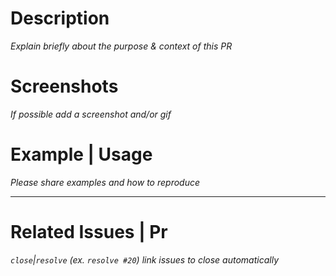 # Description

_Explain briefly about the purpose & context of this PR_

# Screenshots

_If possible add a screenshot and/or gif_

# Example | Usage

_Please share examples and how to reproduce_

---

# Related Issues | Pr

_`close`|`resolve` <ISSUE> (ex. `resolve #20`)_
_link issues to close automatically_
